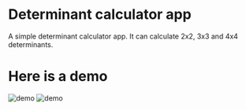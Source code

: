 # Determinant calculator app
A simple determinant calculator app. It can calculate 2x2, 3x3 and 4x4 determinants.


# Here is a demo

![demo](https://user-images.githubusercontent.com/56734609/101973264-a5b7b200-3c58-11eb-9cec-367f4c35e0c7.gif)
![demo](https://user-images.githubusercontent.com/56734609/101975174-46f43780-3c5c-11eb-891f-a6e02912284b.gif)
